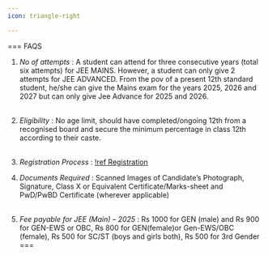 ```yaml
---
icon: triangle-right

---
```



=== FAQS

1. *No of attempts* : 
A student can attend for three consecutive years (total six attempts) for JEE MAINS. However, a student can only give 2 attempts for JEE ADVANCED. From the pov of a present 12th standard student, he/she can give the Mains exam for the years 2025, 2026 and 2027 but can only give Jee Advance for 2025 and 2026.<br><br>

2. *Eligibility* : No age limit, should have completed/ongoing 12th from a recognised board and secure the minimum percentage in class 12th according to their caste.<br><br>

3. *Registration Process* : [!ref Registration ](/introduction/registration.md)

4. *Documents Required* : Scanned Images of Candidate’s Photograph, Signature, Class X or Equivalent
Certificate/Marks-sheet and PwD/PwBD Certificate (wherever applicable)<br><br>

5. *Fee payable for JEE (Main) – 2025* : Rs 1000 for GEN (male) and Rs 900 for GEN-EWS or OBC, Rs 800 for GEN(female)or Gen-EWS/OBC (female), Rs 500 for SC/ST (boys and girls both), Rs 500 for 3rd Gender
===